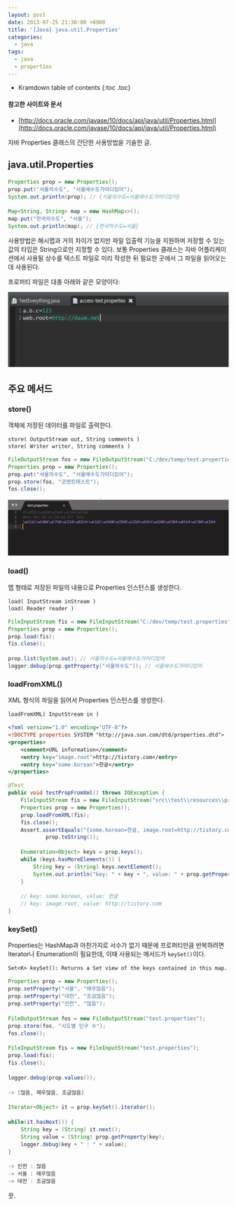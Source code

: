 ```yaml
---
layout: post
date: 2013-07-25 21:30:00 +0900
title: '[Java] java.util.Properties'
categories:
  - java
tags:
  - java
  - properties
---
```


* Kramdown table of contents
{:toc .toc}

#### 참고한 사이트와 문서

- [http://docs.oracle.com/javase/10/docs/api/java/util/Properties.html](http://docs.oracle.com/javase/10/docs/api/java/util/Properties.html)

자바 Properties 클래스의 간단한 사용방법을 기술한 글.

## java.util.Properties

```java
Properties prop = new Properties();
prop.put("서울의수도", "서울에수도가어디있어");
System.out.println(prop); // {서울의수도=서울에수도가어디있어}

Map<String, String> map = new HashMap<>();
map.put("한국의수도", "서울");
System.out.println(map); // {한국의수도=서울}
```

사용방법은 해시맵과 거의 차이가 없지만 파일 입출력 기능을 지원하며 저장할 수 있는 값의 타입은 String으로만 지정할 수 있다. 보통 Properties 클래스는 자바 어플리케이션에서 사용될 상수를 텍스트 파일로 미리 작성한 뒤 필요한 곳에서 그 파일을 읽어오는데 사용된다.

프로퍼티 파일은 대충 아래와 같은 모양이다:

![](/images/properties-1.png)

## 주요 메서드

### store()

객체에 저장된 데이터를 파일로 출력한다.

```
store( OutputStream out, String comments )
store( Writer writer, String comments )
```

```java
FileOutputStream fos = new FileOutputStream("C:/dev/temp/test.properties"); // 상대경로를 지정하면 루트는 '워크스페이스/프로젝트'
Properties prop = new Properties();
prop.put("서울의수도", "서울에수도가어디있어");
prop.store(fos, "코멘트테스트");
fos.close();
```

![](/images/properties-2.png)

### load()

맵 형태로 저장된 파일의 내용으로 Properties 인스턴스를 생성한다.

```
load( InputStream inStream )
load( Reader reader )
```

```java
FileInputStream fis = new FileInputStream("C:/dev/temp/test.properties");
Properties prop = new Properties();
prop.load(fis);
fis.close();

prop.list(System.out); // 서울의수도=서울에수도가어디있어
logger.debug(prop.getProperty("서울의수도")); // 서울에수도가어디있어
```

### loadFromXML()

XML 형식의 파일을 읽어서 Properties 인스턴스를 생성한다.

```
loadFromXML( InputStream in )
```

```xml
<?xml version="1.0" encoding="UTF-8"?>
<!DOCTYPE properties SYSTEM "http://java.sun.com/dtd/properties.dtd">
<properties>
    <comment>URL information</comment>
    <entry key="image.root">http://tistory.com</entry>
    <entry key="some.korean">한글</entry>
</properties>
```

```java
@Test
public void testPropFromXml() throws IOException {
    FileInputStream fis = new FileInputStream("src\\test\\resources\\properties\\url.xml");
    Properties prop = new Properties();
    prop.loadFromXML(fis);
    fis.close();
    Assert.assertEquals("{some.korean=한글, image.root=http://tistory.com}",
            prop.toString());

    Enumeration<Object> keys = prop.keys();
    while (keys.hasMoreElements()) {
        String key = (String) keys.nextElement();
        System.out.println("key: " + key + ", value: " + prop.getProperty(key));
    }

    // key: some.korean, value: 한글
    // key: image.root, value: http://tistory.com
}
```

### keySet()

Properties는 HashMap과 마찬가지로 서수가 없기 때문에 프로퍼티만큼 반복하려면 Iterator나 Enumeration이 필요한데, 이때 사용되는 메서드가 `keySet()`이다.

```
Set<K> keySet(): Returns a Set view of the keys contained in this map.
```

```java
Properties prop = new Properties();
prop.setProperty("서울", "매우많음");
prop.setProperty("대전", "조금많음");
prop.setProperty("인천", "많음");

FileOutputStream fos = new FileOutputStream("test.properties");
prop.store(fos, "시도별 인구 수");
fos.close();

FileInputStream fis = new FileInputStream("test.properties");
prop.load(fis);
fis.close();

logger.debug(prop.values());

-> [많음, 매우많음, 조금많음]

Iterator<Object> it = prop.keySet().iterator();

while(it.hasNext()) {
    String key = (String) it.next();
    String value = (String) prop.getProperty(key);
    logger.debug(key + " : " + value);
}

-> 인천 : 많음
-> 서울 : 매우많음
-> 대전 : 조금많음
```

끗.
